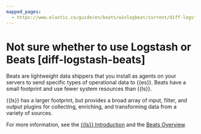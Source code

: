 ```yaml
---
mapped_pages:
  - https://www.elastic.co/guide/en/beats/winlogbeat/current/diff-logstash-beats.html
---
```


# Not sure whether to use Logstash or Beats [diff-logstash-beats]

Beats are lightweight data shippers that you install as agents on your servers to send specific types of operational data to {{es}}. Beats have a small footprint and use fewer system resources than {{ls}}.

{{ls}} has a larger footprint, but provides a broad array of input, filter, and output plugins for collecting, enriching, and transforming data from a variety of sources.

For more information, see the [{{ls}} Introduction](logstash://docs/reference/index.md) and the [Beats Overview](/reference/index.md).

